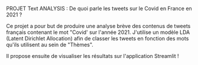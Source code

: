 PROJET Text ANALYSIS : De quoi parle les tweets sur le Covid en France en 2021 ? 

Ce projet a pour but de produire une analyse brève des contenus de tweets français contenant le mot "Covid' sur l'année 2021. J'utilise un modèle LDA (Latent Dirichlet Allocation) afin de classer les tweets en fonction des mots qu'ils utilisent au sein de "Thèmes". 

Il propose ensuite de visualiser les résultats sur l'application Streamlit !


